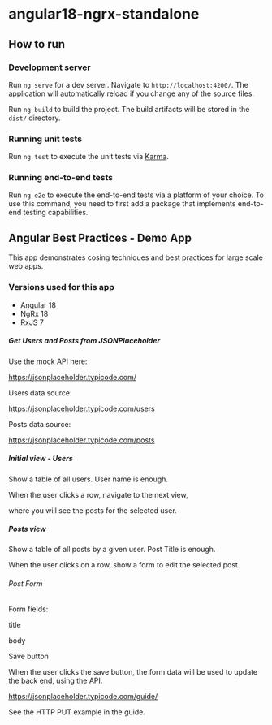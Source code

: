 # angular18-ngrx-standalone


## How to run

### Development server

Run `ng serve` for a dev server. Navigate to `http://localhost:4200/`. The application will automatically reload if you change any of the source files.


Run `ng build` to build the project. The build artifacts will be stored in the `dist/` directory.

### Running unit tests

Run `ng test` to execute the unit tests via [Karma](https://karma-runner.github.io).

### Running end-to-end tests

Run `ng e2e` to execute the end-to-end tests via a platform of your choice. To use this command, you need to first add a package that implements end-to-end testing capabilities.

## Angular Best Practices - Demo App

This app demonstrates cosing techniques and best practices for large scale web apps.

### Versions used for this app

* Angular 18
* NgRx 18
* RxJS 7

##### Get Users and Posts from JSONPlaceholder

Use the mock API here:

https://jsonplaceholder.typicode.com/

Users data source:

https://jsonplaceholder.typicode.com/users

Posts data source:

https://jsonplaceholder.typicode.com/posts


##### Initial view - Users

Show a table of all users. User name is enough.

When the user clicks a row, navigate to the next view,

where you will see the posts for the selected user.

##### Posts view

Show a table of all posts by a given user. Post Title is enough.

When the user clicks on a row, show a form to edit the selected post.

###### Post Form

Form fields:

title

body

Save button

When the user clicks the save button,
the form data will be used to update the back end, using the API.

https://jsonplaceholder.typicode.com/guide/

See the HTTP PUT example in the guide.

